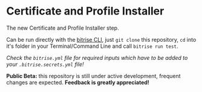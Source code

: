 # Certificate and Profile Installer

The new Certificate and Profile Installer step.

Can be run directly with the [bitrise CLI](https://github.com/bitrise-io/bitrise),
just `git clone` this repository, `cd` into it's folder in your Terminal/Command Line
and call `bitrise run test`.

*Check the `bitrise.yml` file for required inputs which have to be
added to your `.bitrise.secrets.yml` file!*

**Public Beta:** this repository is still under active development,
frequent changes are expected. **Feedback is greatly appreciated!**

